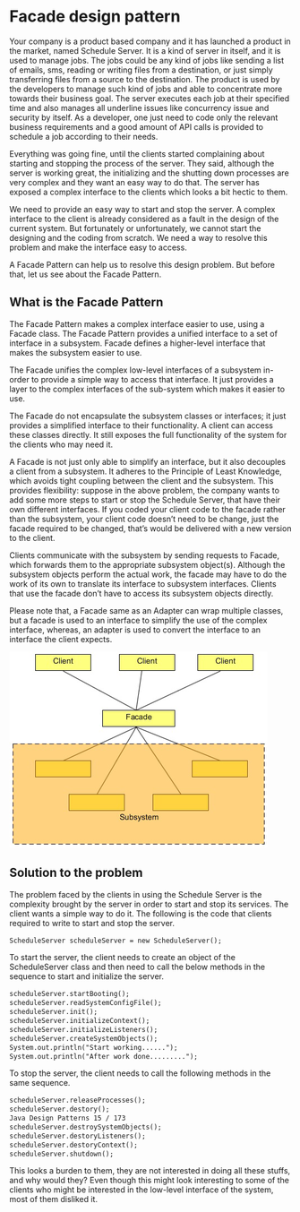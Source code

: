 # Facade design pattern

Your company is a product based company and it has launched a product in the market, named Schedule Server. It is a kind
of server in itself, and it is used to manage jobs. The jobs could be any kind of jobs like sending a list of emails, sms, reading
or writing files from a destination, or just simply transferring files from a source to the destination. The product is used by the
developers to manage such kind of jobs and able to concentrate more towards their business goal. The server executes each job
at their specified time and also manages all underline issues like concurrency issue and security by itself. As a developer, one
just need to code only the relevant business requirements and a good amount of API calls is provided to schedule a job according
to their needs.

Everything was going fine, until the clients started complaining about starting and stopping the process of the server. They said,
although the server is working great, the initializing and the shutting down processes are very complex and they want an easy
way to do that. The server has exposed a complex interface to the clients which looks a bit hectic to them.

We need to provide an easy way to start and stop the server.
A complex interface to the client is already considered as a fault in the design of the current system. But fortunately or unfortunately,
we cannot start the designing and the coding from scratch. We need a way to resolve this problem and make the interface
easy to access.

A Facade Pattern can help us to resolve this design problem. But before that, let us see about the Facade Pattern.


## What is the Facade Pattern

The Facade Pattern makes a complex interface easier to use, using a Facade class. The Facade Pattern provides a unified interface
to a set of interface in a subsystem. Facade defines a higher-level interface that makes the subsystem easier to use.

The Facade unifies the complex low-level interfaces of a subsystem in-order to provide a simple way to access that interface. It
just provides a layer to the complex interfaces of the sub-system which makes it easier to use.

The Facade do not encapsulate the subsystem classes or interfaces; it just provides a simplified interface to their functionality. A
client can access these classes directly. It still exposes the full functionality of the system for the clients who may need it.

A Facade is not just only able to simplify an interface, but it also decouples a client from a subsystem. It adheres to the Principle
of Least Knowledge, which avoids tight coupling between the client and the subsystem. This provides flexibility: suppose in the
above problem, the company wants to add some more steps to start or stop the Schedule Server, that have their own different
interfaces. If you coded your client code to the facade rather than the subsystem, your client code doesn’t need to be change, just
the facade required to be changed, that’s would be delivered with a new version to the client.

Clients communicate with the subsystem by sending requests to Facade, which forwards them to the appropriate subsystem
object(s). Although the subsystem objects perform the actual work, the facade may have to do the work of its own to translate its
interface to subsystem interfaces. Clients that use the facade don’t have to access its subsystem objects directly.

Please note that, a Facade same as an Adapter can wrap multiple classes, but a facade is used to an interface to simplify the use
of the complex interface, whereas, an adapter is used to convert the interface to an interface the client expects.

![UML Diagram](https://github.com/ani03sha/CSFundamentals/blob/master/DesignPatterns/Java/DesignPatterns/src/main/java/org/redquark/csfundamentals/designpatterns/structural/facade/.ProblemStatement.MD_images/UML%20Diagram%20-%20Facade.png)


## Solution to the problem

The problem faced by the clients in using the Schedule Server is the complexity brought by the server in order to start and stop
its services. The client wants a simple way to do it. The following is the code that clients required to write to start and stop the
server.
```
ScheduleServer scheduleServer = new ScheduleServer();
```
To start the server, the client needs to create an object of the ScheduleServer class and then need to call the below methods in the
sequence to start and initialize the server.
   ```
   scheduleServer.startBooting();
   scheduleServer.readSystemConfigFile();
   scheduleServer.init();
   scheduleServer.initializeContext();
   scheduleServer.initializeListeners();
   scheduleServer.createSystemObjects();
   System.out.println("Start working......");
   System.out.println("After work done.........");
   ```
To stop the server, the client needs to call the following methods in the same sequence.
   ```
   scheduleServer.releaseProcesses();
   scheduleServer.destory();
   Java Design Patterns 15 / 173
   scheduleServer.destroySystemObjects();
   scheduleServer.destoryListeners();
   scheduleServer.destoryContext();
   scheduleServer.shutdown();
   ```
This looks a burden to them, they are not interested in doing all these stuffs, and why would they? Even though this might look
interesting to some of the clients who might be interested in the low-level interface of the system, most of them disliked it.
